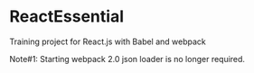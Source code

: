 # ReactEssential
Training project for React.js with Babel and webpack


Note#1: Starting webpack 2.0 json loader is no longer required.
